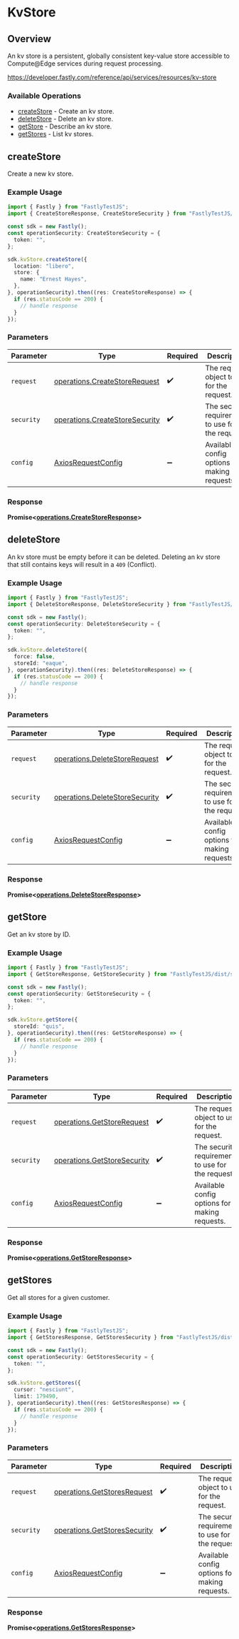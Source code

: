 # KvStore

## Overview

An kv store is a persistent, globally consistent key-value store accessible to Compute@Edge services during request processing.

<https://developer.fastly.com/reference/api/services/resources/kv-store>
### Available Operations

* [createStore](#createstore) - Create an kv store.
* [deleteStore](#deletestore) - Delete an kv store.
* [getStore](#getstore) - Describe an kv store.
* [getStores](#getstores) - List kv stores.

## createStore

Create a new kv store.

### Example Usage

```typescript
import { Fastly } from "FastlyTestJS";
import { CreateStoreResponse, CreateStoreSecurity } from "FastlyTestJS/dist/sdk/models/operations";

const sdk = new Fastly();
const operationSecurity: CreateStoreSecurity = {
  token: "",
};

sdk.kvStore.createStore({
  location: "libero",
  store: {
    name: "Ernest Hayes",
  },
}, operationSecurity).then((res: CreateStoreResponse) => {
  if (res.statusCode == 200) {
    // handle response
  }
});
```

### Parameters

| Parameter                                                                        | Type                                                                             | Required                                                                         | Description                                                                      |
| -------------------------------------------------------------------------------- | -------------------------------------------------------------------------------- | -------------------------------------------------------------------------------- | -------------------------------------------------------------------------------- |
| `request`                                                                        | [operations.CreateStoreRequest](../../models/operations/createstorerequest.md)   | :heavy_check_mark:                                                               | The request object to use for the request.                                       |
| `security`                                                                       | [operations.CreateStoreSecurity](../../models/operations/createstoresecurity.md) | :heavy_check_mark:                                                               | The security requirements to use for the request.                                |
| `config`                                                                         | [AxiosRequestConfig](https://axios-http.com/docs/req_config)                     | :heavy_minus_sign:                                                               | Available config options for making requests.                                    |


### Response

**Promise<[operations.CreateStoreResponse](../../models/operations/createstoreresponse.md)>**


## deleteStore

An kv store must be empty before it can be deleted.  Deleting an kv store that still contains keys will result in a `409` (Conflict).

### Example Usage

```typescript
import { Fastly } from "FastlyTestJS";
import { DeleteStoreResponse, DeleteStoreSecurity } from "FastlyTestJS/dist/sdk/models/operations";

const sdk = new Fastly();
const operationSecurity: DeleteStoreSecurity = {
  token: "",
};

sdk.kvStore.deleteStore({
  force: false,
  storeId: "eaque",
}, operationSecurity).then((res: DeleteStoreResponse) => {
  if (res.statusCode == 200) {
    // handle response
  }
});
```

### Parameters

| Parameter                                                                        | Type                                                                             | Required                                                                         | Description                                                                      |
| -------------------------------------------------------------------------------- | -------------------------------------------------------------------------------- | -------------------------------------------------------------------------------- | -------------------------------------------------------------------------------- |
| `request`                                                                        | [operations.DeleteStoreRequest](../../models/operations/deletestorerequest.md)   | :heavy_check_mark:                                                               | The request object to use for the request.                                       |
| `security`                                                                       | [operations.DeleteStoreSecurity](../../models/operations/deletestoresecurity.md) | :heavy_check_mark:                                                               | The security requirements to use for the request.                                |
| `config`                                                                         | [AxiosRequestConfig](https://axios-http.com/docs/req_config)                     | :heavy_minus_sign:                                                               | Available config options for making requests.                                    |


### Response

**Promise<[operations.DeleteStoreResponse](../../models/operations/deletestoreresponse.md)>**


## getStore

Get an kv store by ID.

### Example Usage

```typescript
import { Fastly } from "FastlyTestJS";
import { GetStoreResponse, GetStoreSecurity } from "FastlyTestJS/dist/sdk/models/operations";

const sdk = new Fastly();
const operationSecurity: GetStoreSecurity = {
  token: "",
};

sdk.kvStore.getStore({
  storeId: "quis",
}, operationSecurity).then((res: GetStoreResponse) => {
  if (res.statusCode == 200) {
    // handle response
  }
});
```

### Parameters

| Parameter                                                                  | Type                                                                       | Required                                                                   | Description                                                                |
| -------------------------------------------------------------------------- | -------------------------------------------------------------------------- | -------------------------------------------------------------------------- | -------------------------------------------------------------------------- |
| `request`                                                                  | [operations.GetStoreRequest](../../models/operations/getstorerequest.md)   | :heavy_check_mark:                                                         | The request object to use for the request.                                 |
| `security`                                                                 | [operations.GetStoreSecurity](../../models/operations/getstoresecurity.md) | :heavy_check_mark:                                                         | The security requirements to use for the request.                          |
| `config`                                                                   | [AxiosRequestConfig](https://axios-http.com/docs/req_config)               | :heavy_minus_sign:                                                         | Available config options for making requests.                              |


### Response

**Promise<[operations.GetStoreResponse](../../models/operations/getstoreresponse.md)>**


## getStores

Get all stores for a given customer.

### Example Usage

```typescript
import { Fastly } from "FastlyTestJS";
import { GetStoresResponse, GetStoresSecurity } from "FastlyTestJS/dist/sdk/models/operations";

const sdk = new Fastly();
const operationSecurity: GetStoresSecurity = {
  token: "",
};

sdk.kvStore.getStores({
  cursor: "nesciunt",
  limit: 179490,
}, operationSecurity).then((res: GetStoresResponse) => {
  if (res.statusCode == 200) {
    // handle response
  }
});
```

### Parameters

| Parameter                                                                    | Type                                                                         | Required                                                                     | Description                                                                  |
| ---------------------------------------------------------------------------- | ---------------------------------------------------------------------------- | ---------------------------------------------------------------------------- | ---------------------------------------------------------------------------- |
| `request`                                                                    | [operations.GetStoresRequest](../../models/operations/getstoresrequest.md)   | :heavy_check_mark:                                                           | The request object to use for the request.                                   |
| `security`                                                                   | [operations.GetStoresSecurity](../../models/operations/getstoressecurity.md) | :heavy_check_mark:                                                           | The security requirements to use for the request.                            |
| `config`                                                                     | [AxiosRequestConfig](https://axios-http.com/docs/req_config)                 | :heavy_minus_sign:                                                           | Available config options for making requests.                                |


### Response

**Promise<[operations.GetStoresResponse](../../models/operations/getstoresresponse.md)>**

